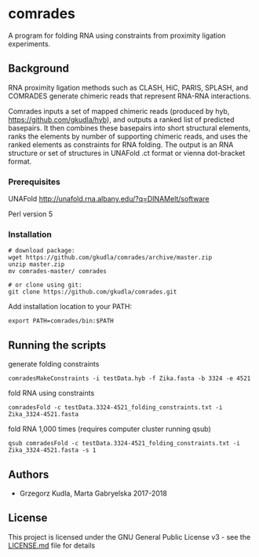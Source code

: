 # comrades

A program for folding RNA using constraints from proximity ligation experiments.

## Background

RNA proximity ligation methods such as CLASH, HiC, PARIS, SPLASH, and COMRADES generate chimeric reads that represent RNA-RNA interactions.

Comrades inputs a set of mapped chimeric reads (produced by hyb, https://github.com/gkudla/hyb), and outputs a ranked list of predicted basepairs. It then combines these basepairs into short structural elements, ranks the elements by number of supporting chimeric reads, and uses the ranked elements as constraints for RNA folding. The output is an RNA structure or set of structures in UNAFold .ct format or vienna dot-bracket format.

### Prerequisites

UNAFold http://unafold.rna.albany.edu/?q=DINAMelt/software

Perl version 5

### Installation

```
# download package:
wget https://github.com/gkudla/comrades/archive/master.zip
unzip master.zip
mv comrades-master/ comrades

# or clone using git:
git clone https://github.com/gkudla/comrades.git
```

Add installation location to your PATH:

```
export PATH=comrades/bin:$PATH
```

## Running the scripts

generate folding constraints

```
comradesMakeConstraints -i testData.hyb -f Zika.fasta -b 3324 -e 4521
```

fold RNA using constraints

```
comradesFold -c testData.3324-4521_folding_constraints.txt -i Zika_3324-4521.fasta
```

fold RNA 1,000 times (requires computer cluster running qsub)

```
qsub comradesFold -c testData.3324-4521_folding_constraints.txt -i Zika_3324-4521.fasta -s 1
```


## Authors

* Grzegorz Kudla, Marta Gabryelska 2017-2018

## License

This project is licensed under the GNU General Public License v3 - see the [LICENSE.md](LICENSE.md) file for details
